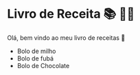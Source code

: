 # Livro de Receita 📚 🧑‍🍳

Olá, bem vindo ao meu livro de receitas 💬
 - Bolo de milho
 - Bolo de fubá
 - Bolo de Chocolate
 


